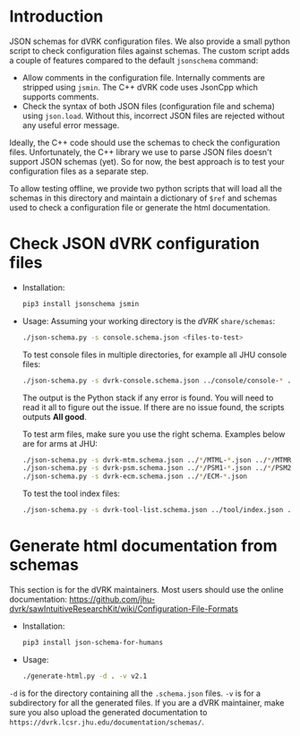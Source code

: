 # Introduction

JSON schemas for dVRK configuration files.  We also provide a small python script to check configuration files against schemas.  The custom script adds a couple of features compared to the default `jsonschema` command:
  * Allow comments in the configuration file.  Internally comments are stripped using `jsmin`.  The C++ dVRK code uses JsonCpp which supports comments.
  * Check the syntax of both JSON files (configuration file and schema) using `json.load`.  Without this, incorrect JSON files are rejected without any useful error message.

Ideally, the C++ code should use the schemas to check the configuration files.  Unfortunately, the C++ library we use to parse JSON files doesn't support JSON schemas (yet).  So for now, the best approach is to test your configuration files as a separate step.

To allow testing offline, we provide two python scripts that will load all the schemas in this directory and maintain a dictionary of `$ref` and schemas used to check a configuration file or generate the html documentation.

# Check JSON dVRK configuration files

* Installation:
    ```sh
  pip3 install jsonschema jsmin
  ```

* Usage:
  Assuming your working directory is the *dVRK* `share/schemas`:
    ```sh
  ./json-schema.py -s console.schema.json <files-to-test>
  ```
  To test console files in multiple directories, for example all JHU console files:
    ```sh
  ./json-schema.py -s dvrk-console.schema.json ../console/console-* ../jhu-daVinci/console-* ../jhu-dVRK/console-*
  ```
  The output is the Python stack if any error is found.  You will need to read it all to figure out the issue.  If there are no issue found, the scripts outputs **All good**.

  To test arm files, make sure you use the right schema.  Examples below are for arms at JHU:
    ```sh
  ./json-schema.py -s dvrk-mtm.schema.json ../*/MTML-*.json ../*/MTMR-*.json
  ./json-schema.py -s dvrk-psm.schema.json ../*/PSM1-*.json ../*/PSM2-*.json ../*/PSM3-*.json
  ./json-schema.py -s dvrk-ecm.schema.json ../*/ECM-*.json
  ```

  To test the tool index files:
    ```sh
    ./json-schema.py -s dvrk-tool-list.schema.json ../tool/index.json ../jhu-dVRK/custom-tool/custom-tool-index.json
  ```

# Generate html documentation from schemas

This section is for the dVRK maintainers.  Most users should use the online documentation: https://github.com/jhu-dvrk/sawIntuitiveResearchKit/wiki/Configuration-File-Formats

* Installation:
    ```sh
  pip3 install json-schema-for-humans
  ```

* Usage:
    ```sh
  ./generate-html.py -d . -v v2.1
  ```

`-d` is for the directory containing all the `.schema.json` files.   `-v` is for a subdirectory for all the generated files.  If you are a dVRK maintainer, make sure you also upload the generated documentation to `https://dvrk.lcsr.jhu.edu/documentation/schemas/`.
